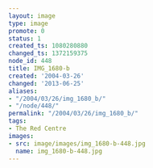 ```yaml
---
layout: image
type: image
promote: 0
status: 1
created_ts: 1080280880
changed_ts: 1372159375
node_id: 448
title: IMG_1680-b
created: '2004-03-26'
changed: '2013-06-25'
aliases:
- "/2004/03/26/img_1680_b/"
- "/node/448/"
permalink: "/2004/03/26/img_1680_b/"
tags:
- The Red Centre
images:
- src: image/images/img_1680-b-448.jpg
  name: img_1680-b-448.jpg
---
```


